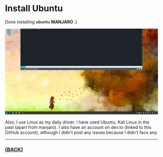 # Install Ubuntu
Done installing ~~ubuntu~~ **MANJARO** :)

![](https://github.com/theamankumarsingh/amfoss-tasks/blob/main/task-0/manjaro.png?raw=true)

Also, I use Linux as my daily driver. I have used Ubuntu, Kali Linux in the past (apart from manjaro).
I also have an account on dev.to (linked to this GitHub account), although I didn't post any issues because I didn't face any.

---

### [(BACK)](https://github.com/theamankumarsingh/amfoss-tasks)

